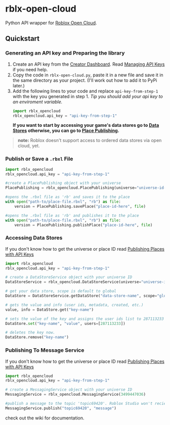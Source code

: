 # rblx-open-cloud
 
Python API wrapper for [Roblox Open Cloud](https://create.roblox.com/docs/open-cloud/index).

## Quickstart

### Generating an API key and Preparing the library

1. Create an API key from the [Creator Dashboard](https://create.roblox.com/credentials). Read [Managing API Keys](https://create.roblox.com/docs/open-cloud/managing-api-keys) if you need help.
2. Copy the code in `rblx-open-cloud.py`, paste it in a new file and save it in the same directory as your project. (I'll work out how to add it to PyPi later.)
3. Add the following lines to your code and replace `api-key-from-step-1` with the key you generated in step 1. *Tip you should add your api key to an enviroment variable.*
    ```py
    import rblx_opencloud
    rblx_opencloud.api_key = "api-key-from-step-1"
    ```
    **If you want to start by accessing your game's data stores go to [Data Stores](#accessing-data-stores) otherwise, you can go to [Place Publishing](#publish-or-save-a-rbxl-file).**
> **note:** Roblox doesn't support access to ordered data stores via open cloud, yet.

### Publish or Save a `.rbxl` File
```py
import rblx_opencloud
rblx_opencloud.api_key = "api-key-from-step-1"

#create a PlacePublishing object with your universe
PlacePublishing = rblx_opencloud.PlacePublishing(universe="universe-id-here")

#opens the .rbxl file as 'rb' and saves it to the place
with open("path-to/place-file.rbxl", "rb") as file:
    version = PlacePublishing.savePlace("place-id-here", file)

#opens the .rbxl file as 'rb' and publishes it to the place
with open("path-to/place-file.rbxl", "rb") as file:
    version = PlacePublishing.publishPlace("place-id-here", file)
```

### Accessing Data Stores

If you don't know how to get the universe or place ID read [Publishing Places with API Keys](https://create.roblox.com/docs/open-cloud/publishing-places-with-api-keys#:~:text=Find%20the%20experience,is%206985028626.)
```py
import rblx_opencloud
rblx_opencloud.api_key = "api-key-from-step-1"

# create a DataStoreService object with your universe ID
DataStoreService = rblx_opencloud.DataStoreService(universe="universe-id-here")

# get your data store, scope is default to global
DataStore = DataStoreService.getDataStore("data-store-name", scope="global")

# gets the value and info (user ids, metadata, created, etc.)
value, info = DataStore.get("key-name")

# sets the value of the key and assigns the user ids list to 287113233
DataStore.set("key-name", "value", users=[287113233])

# deletes the key now.
DataStore.remove("key-name")
```

### Publishing To Message Service
If you don't know how to get the universe or place ID read [Publishing Places with API Keys](https://create.roblox.com/docs/open-cloud/publishing-places-with-api-keys#:~:text=Find%20the%20experience,is%206985028626.)
```py
import rblx_opencloud
rblx_opencloud.api_key = "api-key-from-step-1"

# create a MessagingService object with your universe ID
MessagingService = rblx_opencloud.MessagingService(3499447036)

#publish a message to the topic 'topic69420'. Roblox Studio won't recieve this message, only live game servers.
MessagingService.publish("topic69420", "message")
```
check out the wiki for documentation.
